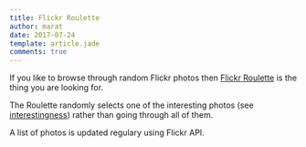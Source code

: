 ```yaml
---
title: Flickr Roulette
author: marat
date: 2017-07-24
template: article.jade
comments: true
---
```


If you like to browse through random Flickr photos then [Flickr Roulette](/projects/flickr_roulette/) is
the thing you are looking for.

<span class="more"></span>

The Roulette randomly selects one of the interesting photos (see [interestingness](https://www.flickr.com/explore/interesting/))
rather than going through all of them.

A list of photos is updated regulary using Flickr API.
